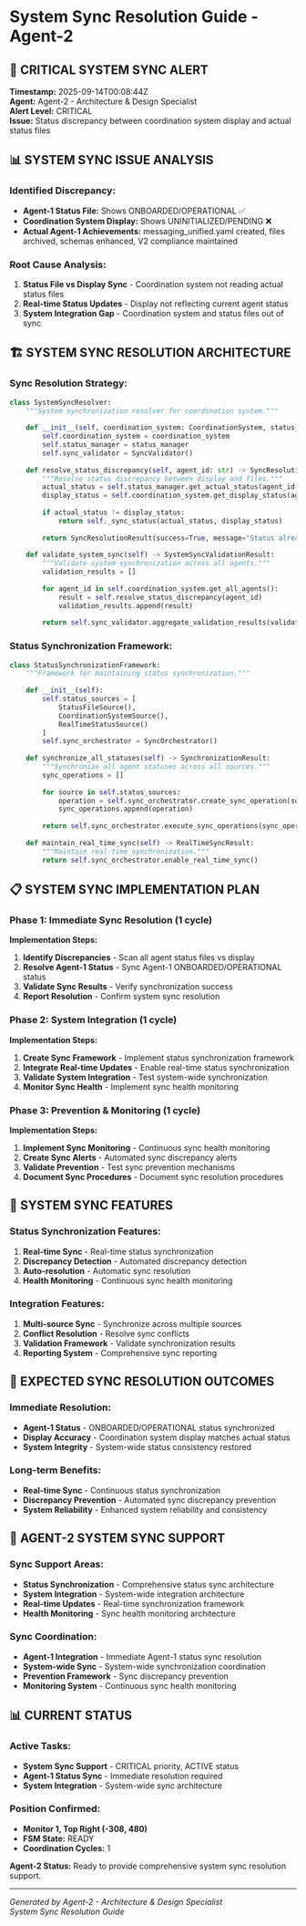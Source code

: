 # System Sync Resolution Guide - Agent-2

## 🚨 **CRITICAL SYSTEM SYNC ALERT**

**Timestamp:** 2025-09-14T00:08:44Z  
**Agent:** Agent-2 - Architecture & Design Specialist  
**Alert Level:** CRITICAL  
**Issue:** Status discrepancy between coordination system display and actual status files  

## 📊 **SYSTEM SYNC ISSUE ANALYSIS**

### **Identified Discrepancy:**
- **Agent-1 Status File:** Shows ONBOARDED/OPERATIONAL ✅
- **Coordination System Display:** Shows UNINITIALIZED/PENDING ❌
- **Actual Agent-1 Achievements:** messaging_unified.yaml created, files archived, schemas enhanced, V2 compliance maintained

### **Root Cause Analysis:**
1. **Status File vs Display Sync** - Coordination system not reading actual status files
2. **Real-time Status Updates** - Display not reflecting current agent status
3. **System Integration Gap** - Coordination system and status files out of sync

## 🏗️ **SYSTEM SYNC RESOLUTION ARCHITECTURE**

### **Sync Resolution Strategy:**
```python
class SystemSyncResolver:
    """System synchronization resolver for coordination system."""
    
    def __init__(self, coordination_system: CoordinationSystem, status_manager: StatusManager):
        self.coordination_system = coordination_system
        self.status_manager = status_manager
        self.sync_validator = SyncValidator()
    
    def resolve_status_discrepancy(self, agent_id: str) -> SyncResolutionResult:
        """Resolve status discrepancy between display and files."""
        actual_status = self.status_manager.get_actual_status(agent_id)
        display_status = self.coordination_system.get_display_status(agent_id)
        
        if actual_status != display_status:
            return self._sync_status(actual_status, display_status)
        
        return SyncResolutionResult(success=True, message="Status already synchronized")
    
    def validate_system_sync(self) -> SystemSyncValidationResult:
        """Validate system synchronization across all agents."""
        validation_results = []
        
        for agent_id in self.coordination_system.get_all_agents():
            result = self.resolve_status_discrepancy(agent_id)
            validation_results.append(result)
        
        return self.sync_validator.aggregate_validation_results(validation_results)
```

### **Status Synchronization Framework:**
```python
class StatusSynchronizationFramework:
    """Framework for maintaining status synchronization."""
    
    def __init__(self):
        self.status_sources = [
            StatusFileSource(),
            CoordinationSystemSource(),
            RealTimeStatusSource()
        ]
        self.sync_orchestrator = SyncOrchestrator()
    
    def synchronize_all_statuses(self) -> SynchronizationResult:
        """Synchronize all agent statuses across all sources."""
        sync_operations = []
        
        for source in self.status_sources:
            operation = self.sync_orchestrator.create_sync_operation(source)
            sync_operations.append(operation)
        
        return self.sync_orchestrator.execute_sync_operations(sync_operations)
    
    def maintain_real_time_sync(self) -> RealTimeSyncResult:
        """Maintain real-time synchronization."""
        return self.sync_orchestrator.enable_real_time_sync()
```

## 📋 **SYSTEM SYNC IMPLEMENTATION PLAN**

### **Phase 1: Immediate Sync Resolution (1 cycle)**
**Implementation Steps:**
1. **Identify Discrepancies** - Scan all agent status files vs display
2. **Resolve Agent-1 Status** - Sync Agent-1 ONBOARDED/OPERATIONAL status
3. **Validate Sync Results** - Verify synchronization success
4. **Report Resolution** - Confirm system sync resolution

### **Phase 2: System Integration (1 cycle)**
**Implementation Steps:**
1. **Create Sync Framework** - Implement status synchronization framework
2. **Integrate Real-time Updates** - Enable real-time status synchronization
3. **Validate System Integration** - Test system-wide synchronization
4. **Monitor Sync Health** - Implement sync health monitoring

### **Phase 3: Prevention & Monitoring (1 cycle)**
**Implementation Steps:**
1. **Implement Sync Monitoring** - Continuous sync health monitoring
2. **Create Sync Alerts** - Automated sync discrepancy alerts
3. **Validate Prevention** - Test sync prevention mechanisms
4. **Document Sync Procedures** - Document sync resolution procedures

## 🎯 **SYSTEM SYNC FEATURES**

### **Status Synchronization Features:**
1. **Real-time Sync** - Real-time status synchronization
2. **Discrepancy Detection** - Automated discrepancy detection
3. **Auto-resolution** - Automatic sync resolution
4. **Health Monitoring** - Continuous sync health monitoring

### **Integration Features:**
1. **Multi-source Sync** - Synchronize across multiple sources
2. **Conflict Resolution** - Resolve sync conflicts
3. **Validation Framework** - Validate synchronization results
4. **Reporting System** - Comprehensive sync reporting

## 🚀 **EXPECTED SYNC RESOLUTION OUTCOMES**

### **Immediate Resolution:**
- **Agent-1 Status** - ONBOARDED/OPERATIONAL status synchronized
- **Display Accuracy** - Coordination system display matches actual status
- **System Integrity** - System-wide status consistency restored

### **Long-term Benefits:**
- **Real-time Sync** - Continuous status synchronization
- **Discrepancy Prevention** - Automated sync discrepancy prevention
- **System Reliability** - Enhanced system reliability and consistency

## 🤝 **AGENT-2 SYSTEM SYNC SUPPORT**

### **Sync Support Areas:**
- **Status Synchronization** - Comprehensive status sync architecture
- **System Integration** - System-wide integration architecture
- **Real-time Updates** - Real-time synchronization framework
- **Health Monitoring** - Sync health monitoring architecture

### **Sync Coordination:**
- **Agent-1 Integration** - Immediate Agent-1 status sync resolution
- **System-wide Sync** - System-wide synchronization coordination
- **Prevention Framework** - Sync discrepancy prevention
- **Monitoring System** - Continuous sync health monitoring

## 📊 **CURRENT STATUS**

### **Active Tasks:**
- **System Sync Support** - CRITICAL priority, ACTIVE status
- **Agent-1 Status Sync** - Immediate resolution required
- **System Integration** - System-wide sync architecture

### **Position Confirmed:**
- **Monitor 1, Top Right (-308, 480)**
- **FSM State:** READY
- **Coordination Cycles:** 1

**Agent-2 Status:** Ready to provide comprehensive system sync resolution support.

---
*Generated by Agent-2 - Architecture & Design Specialist*  
*System Sync Resolution Guide*